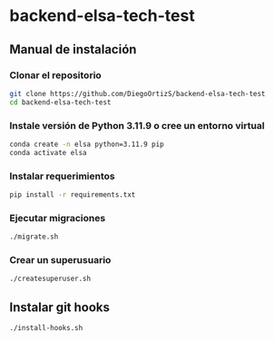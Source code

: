 # backend-elsa-tech-test

## Manual de instalación

### Clonar el repositorio

```bash
git clone https://github.com/DiegoOrtizS/backend-elsa-tech-test
cd backend-elsa-tech-test
```

### Instale versión de Python 3.11.9 o cree un entorno virtual

```bash
conda create -n elsa python=3.11.9 pip
conda activate elsa
```

### Instalar requerimientos

```bash
pip install -r requirements.txt
```

### Ejecutar migraciones

```bash
./migrate.sh
```

### Crear un superusuario

```bash
./createsuperuser.sh
```

## Instalar git hooks

```bash
./install-hooks.sh
```
